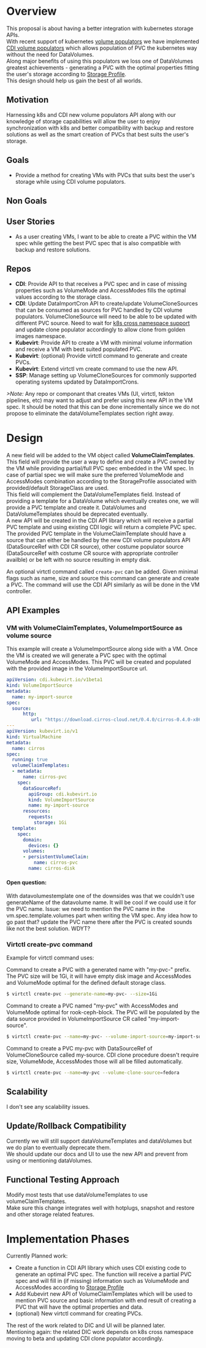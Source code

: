 # Overview
This proposal is about having a better integration with kubernetes storage APIs.  
With recent support of kubernetes [volume populators](https://kubernetes.io/blog/2022/05/16/volume-populators-beta/) we have implemented [CDI volume populators](https://github.com/kubevirt/containerized-data-importer/blob/main/doc/cdi-populators.md) which allows population of PVC the kubernetes way without the need for DataVolumes.  
Along major benefits of using this populators we loss one of DataVolumes greatest achievements - generating a PVC with the optimal properties fitting the user's storage according to [Storage Profile](https://github.com/kubevirt/containerized-data-importer/blob/main/doc/storageprofile.md).  
This design should help us gain the best of all worlds.

## Motivation
Harnessing k8s and CDI new volume populators API along with our knowledge of storage capabilities will allow the user to enjoy synchronization with k8s and better compatibility with backup and restore solutions as well as the smart creation of PVCs that best suits the user's storage.

## Goals
- Provide a method for creating VMs with PVCs that suits best the user's storage while using CDI volume populators.

## Non Goals

## User Stories
* As a user creating VMs, I want to be able to create a PVC within the VM spec while getting the best PVC spec that is also compatible with backup and restore solutions.

## Repos
* **CDI**: Provide API to that receives a PVC spec and in case of missing properties such as VolumeMode and AccessModes fills the optimal values according to the storage class.
* **CDI**: Update DataImportCron API to create/update VolumeCloneSources that can be consumed as sources for PVC handled by CDI volume populators. VolumeCloneSource will need to be able to be updated with different PVC source. Need to wait for [k8s cross namespace support](https://kubernetes.io/blog/2023/01/02/cross-namespace-data-sources-alpha/) and update clone populator accordingly to allow clone from golden images namespace.
* **Kubevirt**: Provide API to create a VM with minimal volume information and receive a VM with best suited populated PVC.
* **Kubevirt**: (optional) Provide virtctl command to generate and create PVCs.
* **Kubevirt**: Extend virtctl vm create command to use the new API.
* **SSP**: Manage setting up VolumeCloneSources for commonly supported operating systems updated by DataImportCrons.

*>Note:* Any repo or componant that creates VMs (UI, virtctl, tekton pipelines, etc) may want to adjust and prefer using this new API in the VM spec. It should be noted that this can be done incrementally since we do not propose to eliminate the dataVolumeTemplates section right away.

# Design

A new field will be added to the VM object called **VolumeClaimTemplates**. This field will provide the user a way to define and create a PVC owned by the VM while providing partial/full PVC spec embedded in the VM spec. In case of partial spec we will make sure the preferred VolumeMode and AccessModes combination according to the StorageProfile associated with provided/default StorageClass are used.  
This field will complement the DataVolumeTemplates field. Instead of providing a template for a DataVolume which eventually creates one, we will provide a PVC template and create it. DataVolumes and DataVolumeTemplates should be deprecated eventually.  
A new API will be created in the CDI API library which will receive a partial PVC template and using existing CDI logic will return a complete PVC spec.  
The provided PVC template in the VolumeClaimTemplate should have a source that can either be handled by the new CDI volume populators API (DataSourceRef with CDI CR source), other costume populator source (DataSourceRef with costume CR source with appropriate controller availble) or be left with no source resulting in empty disk.

An optional virtctl command called `create-pvc` can be added. Given minimal flags such as name, size and source this command can generate and create a PVC. The command will use the CDI API similarly as will be done in the VM controller.

## API Examples
### VM with VolumeClaimTemplates, VolumeImportSource as volume source

This example will create a VolumeImportSource along side with a VM. Once the VM is created we will generate a PVC spec with the optimal VolumeMode and AccessModes. This PVC will be created and populated with the provided image in the VolumeImportSource url.
```yaml
apiVersion: cdi.kubevirt.io/v1beta1
kind: VolumeImportSource
metadata:
  name: my-import-source
spec:
  source:
      http:
         url: "https://download.cirros-cloud.net/0.4.0/cirros-0.4.0-x86_64-disk.img"
---
apiVersion: kubevirt.io/v1
kind: VirtualMachine
metadata:
  name: cirros
spec:
  running: true
  volumeClaimTemplates:
  - metadata:
      name: cirros-pvc
    spec:
      dataSourceRef:
        apiGroup: cdi.kubevirt.io
        kind: VolumeImportSource
        name: my-import-source
      resources:
        requests:
          storage: 1Gi
  template:
    spec:
      domain:
        devices: {}
      volumes:
      - persistentVolumeClaim:
          name: cirros-pvc
        name: cirros-disk
```

#### Open question:
With datavolumestemplate one of the downsides was that we couldn't use generateName of the datavolume name.
It will be cool if we could use it for the PVC name. Issue: we need to mention the PVC name in the vm.spec.template.volumes part when writing the VM spec. Any idea how to go past that? update the PVC name there after the PVC is created sounds like not the best solution. WDYT?

### Virtctl create-pvc command

Example for virtctl command uses:

Command to create a PVC with a generated name with "my-pvc-" prefix. The PVC size will be 1Gi, it will have empty disk image and AccessModes and VolumeMode optimal for the defined default storage class.
```bash
$ virtctl create-pvc --generate-name=my-pvc- --size=1Gi
```

Command to create a PVC named "my-pvc" with AccessModes and VolumeMode optimal for rook-ceph-block. The PVC will be populated by the data source provided in VolumeImportSource CR called "my-import-source".
```bash
$ virtctl create-pvc --name=my-pvc- --volume-import-source=my-import-source --size=1Gi --storage-class=rook-ceph-block
```

Command to create a PVC my-pvc with DataSourceRef of VolumeCloneSource called my-source. CDI clone procedure doesn't require size, VolumeMode, AccessModes those will all be filled automatically.
```bash
$ virtctl create-pvc --name=my-pvc --volume-clone-source=fedora
```

## Scalability
I don't see any scalability issues.

## Update/Rollback Compatibility
Currently we will still support dataVolumeTemplates and dataVolumes but we do plan to eventually deprecate them.  
We should update our docs and UI to use the new API and prevent from using or mentioning dataVolumes.

## Functional Testing Approach
Modify most tests that use dataVolumeTemplates to use volumeClaimTemplates.  
Make sure this change integrates well with hotplugs, snapshot and restore and other storage related features.

# Implementation Phases
Currently Planned work:
- Create a function in CDI API library which uses CDI existing code to generate an optimal PVC spec. The function will receive a partial PVC spec and will fill in (if missing) information such as VolumeMode and AccessModes according to [Storage Profile](https://github.com/kubevirt/containerized-data-importer/blob/main/doc/storageprofile.md)
- Add Kubevirt new API of VolumeClaimTemplates which will be used to mention PVC source and basic information with end result of creating a PVC that will have the optimal properties and data.
- (optional) New virtctl command for creating PVCs.

The rest of the work related to DIC and UI will be planned later.  
Mentioning again: the related DIC work depends on k8s cross namespace moving to beta and updating CDI clone populator accordingly.

